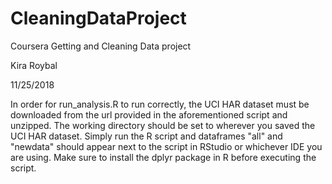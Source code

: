 # CleaningDataProject
Coursera Getting and Cleaning Data project

Kira Roybal

11/25/2018

In order for run_analysis.R to run correctly, the UCI HAR dataset must be downloaded from the url provided in the aforementioned script and unzipped. The working directory should be set to wherever you saved the UCI HAR dataset. Simply run the R script and dataframes "all" and "newdata" should appear next to the script in RStudio or whichever IDE you are using. Make sure to install the dplyr package in R before executing the script. 
